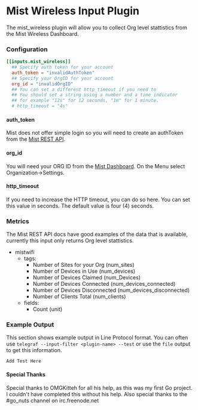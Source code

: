 # Mist Wireless Input Plugin

The mist_wireless plugin will allow you to collect Org level stattistics from the Mist Wireless Dashboard.

### Configuration

```toml
[[inputs.mist_wireless]]
  ## Specify auth token for your account
  auth_token = "invalidAuthToken"
  ## Specify your OrgID for your account
  org_id = "invalidOrgID"
  ## You can set a different http_timeout if you need to
  ## You should set a string using a number and a time indicator
  ## for example "12s" for 12 seconds, "1m" for 1 minute.
  # http_timeout = "4s"
```

#### auth_token

Mist does not offer simple login so you will need to create an authToken from the [Mist REST
API](https://api.mist.com/api/v1/self/apitokens).

#### org_id

You will need your ORG ID from the [Mist Dashboard](https://manage.mist.com/).  On the Menu select Organization->Settings.

#### http_timeout

If you need to increase the HTTP timeout, you can do so here. You can set this
value in seconds. The default value is four (4) seconds.

### Metrics

The Mist REST API docs have good examples of the data that is available,
currently this input only returns Org level stattistics.

- mistwifi
  - tags:
    - Number of Sites for your Org (num_sites)
    - Number of Devices in Use (num_devices)
    - Number of Devices Claimed (num_Devices)
    - Number of Devices Connected (num_devices_connected)
    - Number of Devices Disconnected (num_devices_disconnected)
    - Number of Clients Total (num_clients)
  - fields:
    - Count (unit)

### Example Output

This section shows example output in Line Protocol format.  You can often use
`telegraf --input-filter <plugin-name> --test` or use the `file` output to get
this information.

```
Add Test Here
```

#### Special Thanks

Special thanks to OMGKitteh for all his help, as this was my first Go project.  I couldn't have completed this without his help.  Also special thanks to the #go_nuts channel on irc.freenode.net
